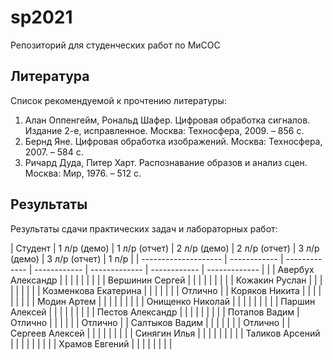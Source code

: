 # sp2021
Репозиторий для студенческих работ по МиСОС

Литература
----------
Список рекомендуемой к прочтению литературы:
1. Алан Оппенгейм, Рональд Шафер. Цифровая обработка сигналов. Издание 2-е, исправленное. Москва: Техносфера, 2009. – 856 с.
2. Бернд Яне. Цифровая обработка изображений. Москва: Техносфера, 2007. – 584 с.
3. Ричард Дуда, Питер Харт. Распознавание образов и анализ сцен. Москва: Мир, 1976. – 512 с.

Результаты
----------

Результаты сдачи практических задач и лабораторных работ:

| Студент              | 1 л/р (демо) | 1 л/р (отчет) | 2 л/р (демо) | 2 л/р (отчет) | 3 л/р (демо) | 3 л/р (отчет) |  1 п/р  |
| -------------------- | ------------ | ------------- | ------------ | ------------- | ------------ | ------------- |         |
| Авербух Александр    |              |               |              |               |              |               |         |
| Вершинин Сергей      |              |               |              |               |              |               |         |
| Кожакин Руслан       |              |               |              |               |              |               |         |
| Козменкова Екатерина |              |               |              |               |              |               | Отлично |
| Коряков Никита       |              |               |              |               |              |               |         |
| Модин Артем          |              |               |              |               |              |               |         |
| Онищенко Николай     |              |               |              |               |              |               |         |
| Паршин Алексей       |              |               |              |               |              |               |         |
| Пестов Александр     |              |               |              |               |              |               |         |
| Потапов Вадим        | Отлично      |               |              |               |              |               | Отлично |
| Салтыков Вадим       |              |               |              |               |              |               | Отлично |
| Сергеев Алексей      |              |               |              |               |              |               |         |
| Синягин Илья         |              |               |              |               |              |               |         |
| Таликов Арсений      |              |               |              |               |              |               |         |
| Храмов Евгений       |              |               |              |               |              |               |         |
